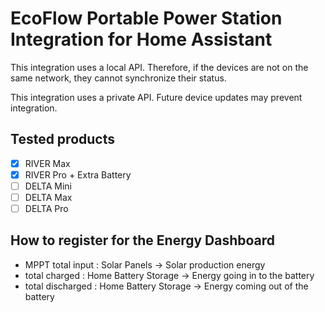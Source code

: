 # EcoFlow Portable Power Station Integration for Home Assistant

This integration uses a local API.
Therefore, if the devices are not on the same network, they cannot synchronize their status.

This integration uses a private API.
Future device updates may prevent integration.

## Tested products
- [x] RIVER Max
- [x] RIVER Pro + Extra Battery
- [ ] DELTA Mini
- [ ] DELTA Max
- [ ] DELTA Pro

## How to register for the Energy Dashboard
- MPPT total input : Solar Panels -> Solar production energy
- total charged : Home Battery Storage -> Energy going in to the battery
- total discharged : Home Battery Storage -> Energy coming out of the battery
